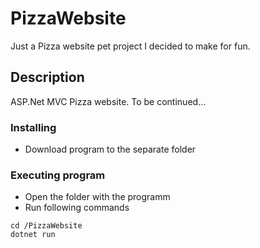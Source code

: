 # PizzaWebsite

Just a Pizza website pet project I decided to make for fun.

## Description

ASP.Net MVC Pizza website. To be continued...

### Installing

* Download program to the separate folder

### Executing program

* Open the folder with the programm
* Run following commands
```
cd /PizzaWebsite
dotnet run
```
